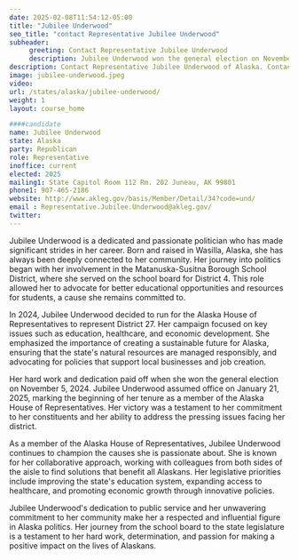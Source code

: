 ```yaml
---
date: 2025-02-08T11:54:12-05:00
title: "Jubilee Underwood"
seo_title: "contact Representative Jubilee Underwood"
subheader:
     greeting: Contact Representative Jubilee Underwood
     description: Jubilee Underwood won the general election on November 5, 2024. She assumed office on January 21, 2025, marking the beginning of her tenure as a member of the Alaska House of Representatives.
description: Contact Representative Jubilee Underwood of Alaska. Contact information for Jubilee Underwood includes email address, phone number, and mailing address.
image: jubilee-underwood.jpeg
video:
url: /states/alaska/jubilee-underwood/
weight: 1
layout: course_home

####candidate
name: Jubilee Underwood
state: Alaska
party: Republican
role: Representative
inoffice: current
elected: 2025
mailing1: State Capitol Room 112 Rm. 202 Juneau, AK 99801
phone1: 907-465-2186
website: http://www.akleg.gov/basis/Member/Detail/34?code=und/
email : Representative.Jubilee.Underwood@akleg.gov/
twitter: 
---
```

Jubilee Underwood is a dedicated and passionate politician who has made significant strides in her career. Born and raised in Wasilla, Alaska, she has always been deeply connected to her community. Her journey into politics began with her involvement in the Matanuska-Susitna Borough School District, where she served on the school board for District 4. This role allowed her to advocate for better educational opportunities and resources for students, a cause she remains committed to.

In 2024, Jubilee Underwood decided to run for the Alaska House of Representatives to represent District 27. Her campaign focused on key issues such as education, healthcare, and economic development. She emphasized the importance of creating a sustainable future for Alaska, ensuring that the state's natural resources are managed responsibly, and advocating for policies that support local businesses and job creation.

Her hard work and dedication paid off when she won the general election on November 5, 2024. Jubilee Underwood assumed office on January 21, 2025, marking the beginning of her tenure as a member of the Alaska House of Representatives. Her victory was a testament to her commitment to her constituents and her ability to address the pressing issues facing her district.

As a member of the Alaska House of Representatives, Jubilee Underwood continues to champion the causes she is passionate about. She is known for her collaborative approach, working with colleagues from both sides of the aisle to find solutions that benefit all Alaskans. Her legislative priorities include improving the state's education system, expanding access to healthcare, and promoting economic growth through innovative policies.

Jubilee Underwood's dedication to public service and her unwavering commitment to her community make her a respected and influential figure in Alaska politics. Her journey from the school board to the state legislature is a testament to her hard work, determination, and passion for making a positive impact on the lives of Alaskans.
